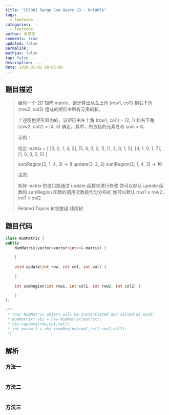 ```yaml
---
title: "[0308] Range Sum Query 2D - Mutable"
tags:
  - leetcode
categories:
  - leetcode
author: 张学志
comments: true
updated: false
permalink:
mathjax: false
top: false
description: ...
date: 2020-01-01 00:05:08
---
```


## 题目描述

> 给你一个 2D 矩阵 matrix，请计算出从左上角 (row1, col1) 到右下角 (row2, col2) 组成的矩形中所有元素的和。 
> 
> 
> 上述粉色矩形框内的，该矩形由左上角 (row1, col1) = (2, 1) 和右下角 (row2, col2) = (4, 3) 确定。其中，所包括的元素总和 sum = 8。 
> 
> 示例： 
> 
> 给定 matrix = [
> [3, 0, 1, 4, 2],
> [5, 6, 3, 2, 1],
> [1, 2, 0, 1, 5],
> [4, 1, 0, 1, 7],
> [1, 0, 3, 0, 5]
> ]
> 
> sumRegion(2, 1, 4, 3) -> 8
> update(3, 2, 2)
> sumRegion(2, 1, 4, 3) -> 10
> 
> 
> 
> 
> 注意: 
> 
> 
> 矩阵 matrix 的值只能通过 update 函数来进行修改 
> 你可以默认 update 函数和 sumRegion 函数的调用次数是均匀分布的 
> 你可以默认 row1 ≤ row2，col1 ≤ col2 
> 
> 
> 
> Related Topics 树状数组 线段树

## 题目代码

```cpp
class NumMatrix {
public:
    NumMatrix(vector<vector<int>>& matrix) {
        
    }
    
    void update(int row, int col, int val) {
        
    }
    
    int sumRegion(int row1, int col1, int row2, int col2) {
        
    }
};

/**
 * Your NumMatrix object will be instantiated and called as such:
 * NumMatrix* obj = new NumMatrix(matrix);
 * obj->update(row,col,val);
 * int param_2 = obj->sumRegion(row1,col1,row2,col2);
 */
```

## 解析

### 方法一

```cpp

```

### 方法二

```cpp

```

### 方法三

```cpp

```

